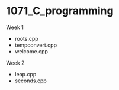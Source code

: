 # 1071_C_programming

Week 1
* roots.cpp	
* tempconvert.cpp	
* welcome.cpp



Week 2
* leap.cpp
* seconds.cpp
   
